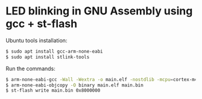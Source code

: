 # LED blinking in GNU Assembly using gcc + st-flash

Ubuntu tools installation:

```bash
$ sudo apt install gcc-arm-none-eabi
$ sudo apt install stlink-tools
```

Run the commands:
```bash
$ arm-none-eabi-gcc -Wall -Wextra -o main.elf -nostdlib -mcpu=cortex-m4 -Tbasic.ld main.S
$ arm-none-eabi-objcopy -O binary main.elf main.bin
$ st-flash write main.bin 0x8000000
```
